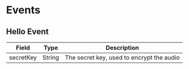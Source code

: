 # Events

## Hello Event

| Field     | Type   | Description                               |
|-----------|--------|-------------------------------------------|
| secretKey | String | The secret key, used to encrypt the audio |